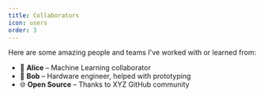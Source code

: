 ```yaml
---
title: Collaborators
icon: users
order: 3
---
```


Here are some amazing people and teams I've worked with or learned from:

- 🧠 **Alice** – Machine Learning collaborator
- 🔧 **Bob** – Hardware engineer, helped with prototyping
- 🌐 **Open Source** – Thanks to XYZ GitHub community
